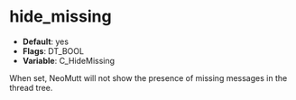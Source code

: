 # hide_missing

- **Default**: yes
- **Flags**: DT_BOOL
- **Variable**: C_HideMissing

When set, NeoMutt will not show the presence of missing messages in the
thread tree.
